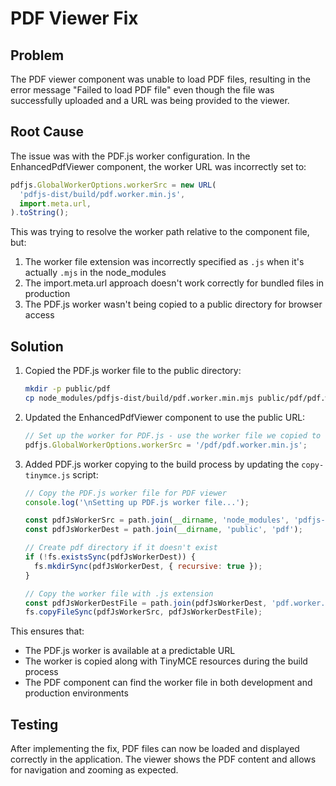 # PDF Viewer Fix

## Problem

The PDF viewer component was unable to load PDF files, resulting in the error message "Failed to load PDF file" even though the file was successfully uploaded and a URL was being provided to the viewer.

## Root Cause

The issue was with the PDF.js worker configuration. In the EnhancedPdfViewer component, the worker URL was incorrectly set to:

```javascript
pdfjs.GlobalWorkerOptions.workerSrc = new URL(
  'pdfjs-dist/build/pdf.worker.min.js',
  import.meta.url,
).toString();
```

This was trying to resolve the worker path relative to the component file, but:

1. The worker file extension was incorrectly specified as `.js` when it's actually `.mjs` in the node_modules
2. The import.meta.url approach doesn't work correctly for bundled files in production
3. The PDF.js worker wasn't being copied to a public directory for browser access

## Solution

1. Copied the PDF.js worker file to the public directory:
   ```bash
   mkdir -p public/pdf
   cp node_modules/pdfjs-dist/build/pdf.worker.min.mjs public/pdf/pdf.worker.min.js
   ```

2. Updated the EnhancedPdfViewer component to use the public URL:
   ```javascript
   // Set up the worker for PDF.js - use the worker file we copied to the public directory
   pdfjs.GlobalWorkerOptions.workerSrc = '/pdf/pdf.worker.min.js';
   ```

3. Added PDF.js worker copying to the build process by updating the `copy-tinymce.js` script:
   ```javascript
   // Copy the PDF.js worker file for PDF viewer
   console.log('\nSetting up PDF.js worker file...');
   
   const pdfJsWorkerSrc = path.join(__dirname, 'node_modules', 'pdfjs-dist', 'build', 'pdf.worker.min.mjs');
   const pdfJsWorkerDest = path.join(__dirname, 'public', 'pdf');
   
   // Create pdf directory if it doesn't exist
   if (!fs.existsSync(pdfJsWorkerDest)) {
     fs.mkdirSync(pdfJsWorkerDest, { recursive: true });
   }
   
   // Copy the worker file with .js extension 
   const pdfJsWorkerDestFile = path.join(pdfJsWorkerDest, 'pdf.worker.min.js');
   fs.copyFileSync(pdfJsWorkerSrc, pdfJsWorkerDestFile);
   ```

This ensures that:
- The PDF.js worker is available at a predictable URL
- The worker is copied along with TinyMCE resources during the build process
- The PDF component can find the worker file in both development and production environments

## Testing

After implementing the fix, PDF files can now be loaded and displayed correctly in the application. The viewer shows the PDF content and allows for navigation and zooming as expected. 